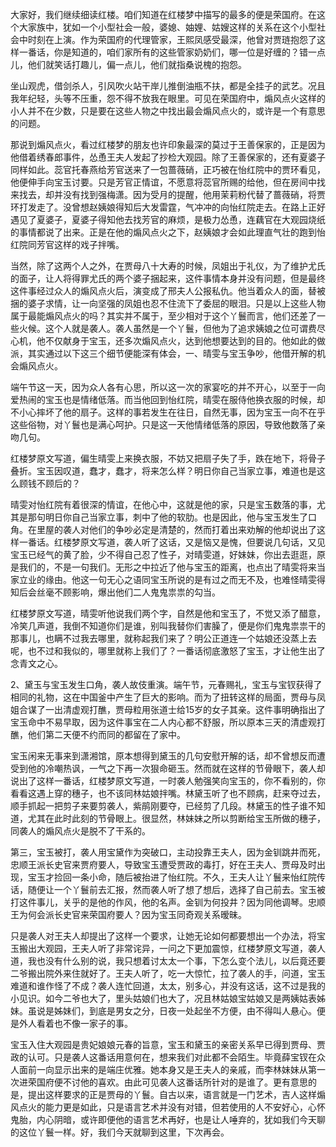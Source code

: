 
大家好，我们继续细读红楼。咱们知道在红楼梦中描写的最多的便是荣国府。在这个大家族中，犹如一个小型社会一般，婆媳、妯娌、姑嫂这样的关系在这个小型社会中时刻在上演。作为荣国府的代理管家，王熙凤感受最深，他曾对贾琏抱怨了这样一番话，你是知道的，咱们家所有的这些管家奶奶们，哪一位是好缠的？错一点儿，他们就笑话打趣儿，偏一点儿，他们就指桑说槐的抱怨。

坐山观虎，借剑杀人，引风吹火站干岸儿推倒油瓶不扶，都是全挂子的武艺。况且我年纪轻，头等不压重，怨不得不放我在眼里。可见在荣国府中，煽风点火这样的小人并不在少数，只是要在这些人物之中找出最会煽风点火的，或许是一个有意思的问题。

那说到煽风点火，看过红楼梦的朋友也许印象最深的莫过于王善保家的，正是因为他借着绣春郎事件，怂恿王夫人发起了抄检大观园。除了王善保家的，还有夏婆子同样如此。蕊官托春燕给芳官送来了一包蔷薇硝，正巧被在怡红院中的贾环看见，他便伸手向宝玉讨要。只是芳官正情谊，不愿意将蕊官所赐的给他，但在房间中找来找去，却并没有找到强梅潇。因为受月的提醒，他用茉莉粉代替了蔷薇硝，将贾环打发走了。没曾想赵姨娘得知后大发雷霆，气冲冲的向怡红院走去。在路上正好遇见了夏婆子，夏婆子得知他去找芳官的麻烦，是极力怂恿，连藕官在大观园烧纸的事情都说了出来。正是在他的煽风点火之下，赵姨娘才会如此理直气壮的跑到怡红院同芳官这样的戏子拌嘴。

当然，除了这两个人之外，在贾母八十大寿的时候，凤姐出于礼仪，为了维护尤氏的面子，让人将得罪尤氏的两个婆子捆起来，这件事情本身并没有问题，但是最终这件事经过众人的煽风点火后，演变成了邢夫人公报私仇。他当着众人的面，替被捆的婆子求情，让一向坚强的凤姐也忍不住流下了委屈的眼泪。只是以上这些人物属于最能煽风点火的吗？其实并不属于，至少相对于这个丫鬟而言，他们还差了一些火候。这个人就是袭人。袭人虽然是一个丫鬟，但他为了追求姨娘之位可谓费尽心机，他不仅献身于宝玉，还多次煽风点火，达到他想要达到的目的。他如此的做派，其实通过以下这三个细节便能深有体会，一、晴雯与宝玉争吵，他借开解的机会煽风点火。

端午节这一天，因为众人各有心思，所以这一次的家宴吃的并不开心，以至于一向爱热闹的宝玉也是情绪低落。而当他回到怡红院，晴雯在服侍他换衣服的时候，却不小心摔坏了他的扇子。这样的事若发生在往日，自然无事，因为宝玉一向不在乎这些俗物，对丫鬟也是满心呵护。只是这一天他情绪低落的原因，导致他数落了亲吻几句。

红楼梦原文写道，偏生晴雯上来换衣服，不妨又把扇子失了手，跌在地下，将骨子叠折。宝玉因叹道，蠢才，蠢才，将来怎么样？明日你自己当家立事，难道也是这么顾钱不顾后的？

晴雯对怡红院有着很深的情谊，在他心中，这就是他的家，只是宝玉数落的事，尤其是那句明日你自己当家立事，刺中了他的软肋。也是因此，他与宝玉发生了口角。在里屋的袭人对他们的争吵必定是清楚的，然而打着出来劝解的他却说出了这样一番话。红楼梦原文写道，袭人听了这话，又是恼又是愧，但要说几句话，又见宝玉已经气的黄了脸，少不得自己忍了性子，对晴雯道，好妹妹，你出去逛逛，原是我们的，不是一句我们。无形之中拉近了他与宝玉的距离，也点出了晴雯将来当家立业的缘由。他这一句无心之语同宝玉所说的是有过之而无不及，也难怪晴雯得知后会丝毫不顾影响，爆出他们二人鬼鬼祟祟的勾当。

红楼梦原文写道，晴雯听他说我们两个字，自然是他和宝玉了，不觉又添了醋意，冷笑几声道，我倒不知道你们是谁，别叫我替你们害臊了，便是你们鬼鬼祟祟干的那事儿，也瞒不过我去哪里，就称起我们来了？明公正道连一个姑娘还没蒸上去呢，也不过和我似的，哪里就称上我们了？一番话彻底激怒了宝玉，才让他生出了念青文之心。

2、黛玉与宝玉发生口角，袭人故伎重演。端午节，元春赐礼，宝玉与宝钗获得了相同的礼物，这在中国釜中产生了巨大的影响。而为了扭转这样的局面，贾母与凤姐合谋了一出清虚观打醮，贾母粒用张道士给15岁的女子其亲。这件事明确指出了宝玉命中不易早取，因为这件事宝在二人内心都不舒服，所以原本三天的清虚观打醮，他们第二天便不约而同的都留在了家中。

宝玉闲来无事来到潇湘馆，原本想得到黛玉的几句安慰开解的话，却不曾想反而遭受到他的冷嘲热讽，一气之下再一次狠命砸玉。然而就在这样的节骨眼下，袭人却说出了这样一番话，红楼梦原文写道，一时袭人勉强笑向宝玉的，你不看别的，你看看这遇上穿的穗子，也不该同林姑娘拌嘴。林黛玉听了也不顾病，赶来夺过去，顺手抓起一把剪子来要剪袭人，紫鹃刚要夺，已经剪了几段。林黛玉的性子谁不知道，尤其在此时此刻的节骨眼上。很显然，林妹妹之所以剪断给宝玉所做的穗子，同袭人的煽风点火是脱不了干系的。

第三，宝玉被打，袭人用宝黛作为突破口，主动投靠王夫人，因为金钏跳井而死，忠顺王派长史官来贾府要人，导致宝玉遭受贾政的毒打，好在王夫人、贾母及时出现，宝玉才捡回一条小命，随后被抬进了怡红院。不久，王夫人让丫鬟来怡红院传话，随便让一个丫鬟前去汇报，然而袭人听了想了想后，选择了自己前去。宝玉被打这件事儿，关乎的是他的作风，他的名声。金钏为何投井？因为同他调琴。忠顺王为何会派长史官来荣国府要人？因为宝玉同奇观关系暧昧。

只是袭人对王夫人却提出了这样一个要求，让她无论如何都要想出一个办法，将宝玉搬出大观园，王夫人听了非常诧异，一问之下更加震惊，红楼梦原文写道，袭人道，我也没有什么别的说，我只想着讨太太一个事，下怎么变个法儿，以后竟还要二爷搬出院外来住就好了。王夫人听了，吃一大惊忙，拉了袭人的手，问道，宝玉难道和谁作怪了不成？袭人连忙回道，太太，别多心，并没有这话，这不过是我的小见识。如今二爷也大了，里头姑娘们也大了，况且林姑娘宝姑娘又是两姨姑表姊妹。虽说是姊妹们，到底是男女之分，日夜一处起坐不方便，由不得叫人悬心。便是外人看着也不像一家子的事。

宝玉入住大观园是贵妃娘娘元春的旨意，宝玉和黛玉的亲密关系早已得到贾母、贾政的认可。只是袭人这番话用意何在，想来我们对此都不会陌生。毕竟薛宝钗在众人面前一向显示出来的是端庄优雅。她本身又是王夫人的亲戚，而李林妹妹从第一次进荣国府便不讨他的喜欢。由此可见袭人这番话所针对的是谁了。更有意思的是，提出这样要求的正是贾母的丫鬟。自古以来，语言就是一门艺术，吉人这样煽风点火的能力更是如此，只是语言艺术并没有对错，但若使用的人不安好心，心怀鬼胎，内心阴暗，或许即便他的语言艺术再好，也是让人唾弃的，犹如我们今天聊的这位丫鬟一样。好，我们今天就聊到这里，下次再会。


